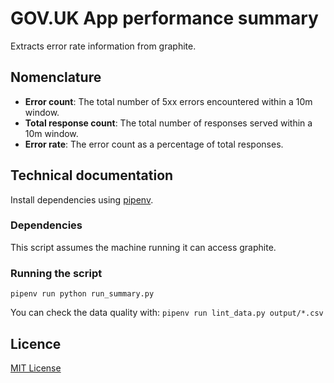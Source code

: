 # GOV.UK App performance summary

Extracts error rate information from graphite.

## Nomenclature

- **Error count**: The total number of 5xx errors encountered within a 10m window.
- **Total response count**: The total number of responses served within a 10m window.
- **Error rate**: The error count as a percentage of total responses.

## Technical documentation

Install dependencies using [pipenv](https://docs.pipenv.org/).

### Dependencies

This script assumes the machine running it can access graphite.

### Running the script
`pipenv run python run_summary.py`

You can check the data quality with:
`pipenv run lint_data.py output/*.csv`

## Licence

[MIT License](LICENCE)

